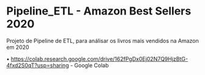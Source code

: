 # Pipeline_ETL - Amazon Best Sellers 2020
Projeto de Pipeline de ETL, para análisar os livros mais vendidos na Amazon em 2020

• https://colab.research.google.com/drive/162fPgDx0Ej02N7Q9HjzBtG-4fxd2S0qT?usp=sharing - Google Colab
